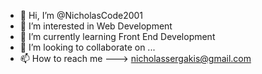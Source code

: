 - 👋 Hi, I’m @NicholasCode2001
- 👀 I’m interested in Web Development
- 🌱 I’m currently learning Front End Development
- 💞️ I’m looking to collaborate on ...
- 📫 How to reach me ---> nicholassergakis@gmail.com

<!---
NicholasCode2001/NicholasCode2001 is a ✨ special ✨ repository because its `README.md` (this file) appears on your GitHub profile.
You can click the Preview link to take a look at your changes.
--->
